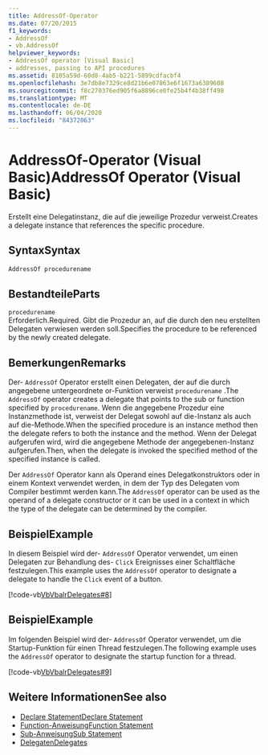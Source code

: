 ```yaml
---
title: AddressOf-Operator
ms.date: 07/20/2015
f1_keywords:
- AddressOf
- vb.AddressOf
helpviewer_keywords:
- AddressOf operator [Visual Basic]
- addresses, passing to API procedures
ms.assetid: 8105a59d-60d8-4ab5-b221-5899cdfacbf4
ms.openlocfilehash: 3e7db8e7329ce8d21b6e07863e6f1673a6389608
ms.sourcegitcommit: f8c270376ed905f6a8896ce0fe25b4f4b38ff498
ms.translationtype: MT
ms.contentlocale: de-DE
ms.lasthandoff: 06/04/2020
ms.locfileid: "84372063"
---
```

# <a name="addressof-operator-visual-basic"></a><span data-ttu-id="0a09f-102">AddressOf-Operator (Visual Basic)</span><span class="sxs-lookup"><span data-stu-id="0a09f-102">AddressOf Operator (Visual Basic)</span></span>
<span data-ttu-id="0a09f-103">Erstellt eine Delegatinstanz, die auf die jeweilige Prozedur verweist.</span><span class="sxs-lookup"><span data-stu-id="0a09f-103">Creates a delegate instance that references the specific procedure.</span></span>  
  
## <a name="syntax"></a><span data-ttu-id="0a09f-104">Syntax</span><span class="sxs-lookup"><span data-stu-id="0a09f-104">Syntax</span></span>  
  
```vb  
AddressOf procedurename  
```  
  
## <a name="parts"></a><span data-ttu-id="0a09f-105">Bestandteile</span><span class="sxs-lookup"><span data-stu-id="0a09f-105">Parts</span></span>  
 `procedurename`  
 <span data-ttu-id="0a09f-106">Erforderlich.</span><span class="sxs-lookup"><span data-stu-id="0a09f-106">Required.</span></span> <span data-ttu-id="0a09f-107">Gibt die Prozedur an, auf die durch den neu erstellten Delegaten verwiesen werden soll.</span><span class="sxs-lookup"><span data-stu-id="0a09f-107">Specifies the procedure to be referenced by the newly created delegate.</span></span>  
  
## <a name="remarks"></a><span data-ttu-id="0a09f-108">Bemerkungen</span><span class="sxs-lookup"><span data-stu-id="0a09f-108">Remarks</span></span>  
 <span data-ttu-id="0a09f-109">Der- `AddressOf` Operator erstellt einen Delegaten, der auf die durch angegebene untergeordnete or-Funktion verweist `procedurename` .</span><span class="sxs-lookup"><span data-stu-id="0a09f-109">The `AddressOf` operator creates a delegate that points to the sub or function specified by `procedurename`.</span></span> <span data-ttu-id="0a09f-110">Wenn die angegebene Prozedur eine Instanzmethode ist, verweist der Delegat sowohl auf die-Instanz als auch auf die-Methode.</span><span class="sxs-lookup"><span data-stu-id="0a09f-110">When the specified procedure is an instance method then the delegate refers to both the instance and the method.</span></span> <span data-ttu-id="0a09f-111">Wenn der Delegat aufgerufen wird, wird die angegebene Methode der angegebenen-Instanz aufgerufen.</span><span class="sxs-lookup"><span data-stu-id="0a09f-111">Then, when the  delegate is invoked the specified method of the specified instance is called.</span></span>  
  
 <span data-ttu-id="0a09f-112">Der `AddressOf` Operator kann als Operand eines Delegatkonstruktors oder in einem Kontext verwendet werden, in dem der Typ des Delegaten vom Compiler bestimmt werden kann.</span><span class="sxs-lookup"><span data-stu-id="0a09f-112">The `AddressOf` operator can be used as the operand of a delegate constructor or it can be used in a context in which the type of the delegate can be determined by the compiler.</span></span>  
  
## <a name="example"></a><span data-ttu-id="0a09f-113">Beispiel</span><span class="sxs-lookup"><span data-stu-id="0a09f-113">Example</span></span>  
 <span data-ttu-id="0a09f-114">In diesem Beispiel wird der- `AddressOf` Operator verwendet, um einen Delegaten zur Behandlung des- `Click` Ereignisses einer Schaltfläche festzulegen.</span><span class="sxs-lookup"><span data-stu-id="0a09f-114">This example uses the `AddressOf` operator to designate a delegate to handle the `Click` event of a button.</span></span>  
  
 [!code-vb[VbVbalrDelegates#8](~/samples/snippets/visualbasic/VS_Snippets_VBCSharp/VbVbalrDelegates/VB/Class1.vb#8)]  
  
## <a name="example"></a><span data-ttu-id="0a09f-115">Beispiel</span><span class="sxs-lookup"><span data-stu-id="0a09f-115">Example</span></span>  
 <span data-ttu-id="0a09f-116">Im folgenden Beispiel wird der- `AddressOf` Operator verwendet, um die Startup-Funktion für einen Thread festzulegen.</span><span class="sxs-lookup"><span data-stu-id="0a09f-116">The following example uses the `AddressOf` operator to designate the startup function for a thread.</span></span>  
  
 [!code-vb[VbVbalrDelegates#9](~/samples/snippets/visualbasic/VS_Snippets_VBCSharp/VbVbalrDelegates/VB/Class1.vb#9)]  
  
## <a name="see-also"></a><span data-ttu-id="0a09f-117">Weitere Informationen</span><span class="sxs-lookup"><span data-stu-id="0a09f-117">See also</span></span>

- [<span data-ttu-id="0a09f-118">Declare Statement</span><span class="sxs-lookup"><span data-stu-id="0a09f-118">Declare Statement</span></span>](../statements/declare-statement.md)
- [<span data-ttu-id="0a09f-119">Function-Anweisung</span><span class="sxs-lookup"><span data-stu-id="0a09f-119">Function Statement</span></span>](../statements/function-statement.md)
- [<span data-ttu-id="0a09f-120">Sub-Anweisung</span><span class="sxs-lookup"><span data-stu-id="0a09f-120">Sub Statement</span></span>](../statements/sub-statement.md)
- [<span data-ttu-id="0a09f-121">Delegaten</span><span class="sxs-lookup"><span data-stu-id="0a09f-121">Delegates</span></span>](../../programming-guide/language-features/delegates/index.md)
